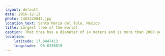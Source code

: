 ```yaml
---
layout: default
date: 2016-12-13
photo: 1483240042.jpg
location_text: Santa María del Tule, Mexico
title: Largest tree of the world!
caption: That tree has a diameter of 14 meters and is more than 2000 years old!
location:
    latitude: 17.0447413
    longitude: -96.6330819
---
```

